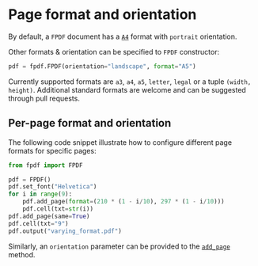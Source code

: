 # Page format and orientation #

By default, a `FPDF` document has a [`A4`](https://en.wikipedia.org/wiki/ISO_216#A_series) format with `portrait` orientation.

Other formats & orientation can be specified to `FPDF` constructor:

```python
pdf = fpdf.FPDF(orientation="landscape", format="A5")
```

Currently supported formats are `a3`, `a4`, `a5`, `letter`, `legal` or a tuple `(width, height)`.
Additional standard formats are welcome and can be suggested through pull requests.

## Per-page format and orientation

The following code snippet illustrate how to configure different page formats for specific pages:

```python
from fpdf import FPDF

pdf = FPDF()
pdf.set_font("Helvetica")
for i in range(9):
    pdf.add_page(format=(210 * (1 - i/10), 297 * (1 - i/10)))
    pdf.cell(txt=str(i))
pdf.add_page(same=True)
pdf.cell(txt="9")
pdf.output("varying_format.pdf")
```

Similarly, an `orientation` parameter can be provided to the [`add_page`](fpdf/fpdf.html#fpdf.fpdf.FPDF.add_page) method.
